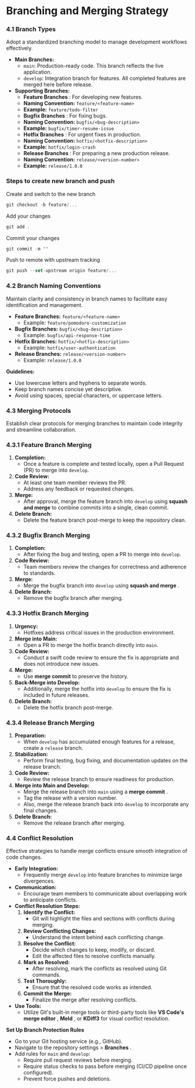 # **Branching and Merging Strategy**


### **4.1 Branch Types**

Adopt a standardized branching model to manage development workflows effectively.

* **Main Branches:**
  * `main`: Production-ready code. This branch reflects the live application.
  * `develop`: Integration branch for features. All completed features are merged here before release.
* **Supporting Branches:**
  * **Feature Branches** : For developing new features.
  * **Naming Convention:** `feature/<feature-name>`
  * **Example:** `feature/todo-filter`
  * **Bugfix Branches** : For fixing bugs.
  * **Naming Convention:** `bugfix/<bug-description>`
  * **Example:** `bugfix/timer-resume-issue`
  * **Hotfix Branches** : For urgent fixes in production.
  * **Naming Convention:** `hotfix/<hotfix-description>`
  * **Example:** `hotfix/login-crash`
  * **Release Branches** : For preparing a new production release.
  * **Naming Convention:** `release/<version-number>`
  * **Example:** `release/1.0.0`

### Steps to create new branch and push

Create and switch to the new branch

```jsx
git checkout -b feature/...
```

Add your changes

```jsx
git add .
```

Commit your changes

```jsx
git commit -m ""
```

Push to remote with upstream tracking

```jsx
git push --set-upstream origin feature/...
```

### **4.2 Branch Naming Conventions**

Maintain clarity and consistency in branch names to facilitate easy identification and management.

* **Feature Branches:** `feature/<feature-name>`
  * Example: `feature/pomodoro-customization`
* **Bugfix Branches:** `bugfix/<bug-description>`
  * Example: `bugfix/api-response-time`
* **Hotfix Branches:** `hotfix/<hotfix-description>`
  * Example: `hotfix/user-authentication`
* **Release Branches:** `release/<version-number>`
  * Example: `release/1.0.0`

**Guidelines:**

* Use lowercase letters and hyphens to separate words.
* Keep branch names concise yet descriptive.
* Avoid using spaces, special characters, or uppercase letters.

### **4.3 Merging Protocols**

Establish clear protocols for merging branches to maintain code integrity and streamline collaboration.

### **4.3.1 Feature Branch Merging**

1. **Completion:**
   * Once a feature is complete and tested locally, open a Pull Request (PR) to merge into `develop`.
2. **Code Review:**
   * At least one team member reviews the PR.
   * Address any feedback or requested changes.
3. **Merge:**
   * After approval, merge the feature branch into `develop` using **squash and merge** to combine commits into a single, clean commit.
4. **Delete Branch:**
   * Delete the feature branch post-merge to keep the repository clean.

### **4.3.2 Bugfix Branch Merging**

1. **Completion:**
   * After fixing the bug and testing, open a PR to merge into `develop`.
2. **Code Review:**
   * Team members review the changes for correctness and adherence to standards.
3. **Merge:**
   * Merge the bugfix branch into `develop` using  **squash and merge** .
4. **Delete Branch:**
   * Remove the bugfix branch after merging.

### **4.3.3 Hotfix Branch Merging**

1. **Urgency:**
   * Hotfixes address critical issues in the production environment.
2. **Merge into Main:**
   * Open a PR to merge the hotfix branch directly into `main`.
3. **Code Review:**
   * Conduct a swift code review to ensure the fix is appropriate and does not introduce new issues.
4. **Merge:**
   * Use **merge commit** to preserve the history.
5. **Back-Merge into Develop:**
   * Additionally, merge the hotfix into `develop` to ensure the fix is included in future releases.
6. **Delete Branch:**
   * Delete the hotfix branch post-merge.

### **4.3.4 Release Branch Merging**

1. **Preparation:**
   * When `develop` has accumulated enough features for a release, create a `release` branch.
2. **Stabilization:**
   * Perform final testing, bug fixing, and documentation updates on the release branch.
3. **Code Review:**
   * Review the release branch to ensure readiness for production.
4. **Merge into Main and Develop:**
   * Merge the release branch into `main` using a  **merge commit** .
   * Tag the release with a version number.
   * Also, merge the release branch back into `develop` to incorporate any final changes.
5. **Delete Branch:**
   * Remove the release branch after merging.

### **4.4 Conflict Resolution**

Effective strategies to handle merge conflicts ensure smooth integration of code changes.

* **Early Integration:**
  * Frequently merge `develop` into feature branches to minimize large divergences.
* **Communication:**
  * Encourage team members to communicate about overlapping work to anticipate conflicts.
* **Conflict Resolution Steps:**
  1. **Identify the Conflict:**
     * Git will highlight the files and sections with conflicts during merging.
  2. **Review Conflicting Changes:**
     * Understand the intent behind each conflicting change.
  3. **Resolve the Conflict:**
     * Decide which changes to keep, modify, or discard.
     * Edit the affected files to resolve conflicts manually.
  4. **Mark as Resolved:**
     * After resolving, mark the conflicts as resolved using Git commands.
  5. **Test Thoroughly:**
     * Ensure that the resolved code works as intended.
  6. **Commit the Merge:**
     * Finalize the merge after resolving conflicts.
* **Use Tools:**
  * Utilize Git's built-in merge tools or third-party tools like  **VS Code's merge editor** ,  **Meld** , or **KDiff3** for visual conflict resolution.

**Set Up Branch Protection Rules**

* Go to your Git hosting service (e.g., GitHub).
* Navigate to the repository settings >  **Branches** .
* Add rules for `main` and `develop`:
  * Require pull request reviews before merging.
  * Require status checks to pass before merging (CI/CD pipeline once configured).
  * Prevent force pushes and deletions.
